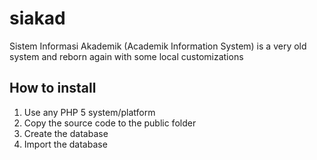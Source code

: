 # siakad
Sistem Informasi Akademik (Academik Information System) is a very old system and reborn again with some local customizations

## How to install
1. Use any PHP 5 system/platform
2. Copy the source code to the public folder
3. Create the database
4. Import the database
